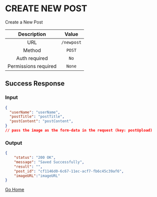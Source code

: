 # CREATE NEW POST

Create a New Post

|     Description      |     Value     |
| :------------------: | :-----------: |
|         URL          | `/newpost` |
|        Method        |    `POST`     |
|    Auth required     |     `No`      |
| Permissions required |    `None`     |

## Success Response

### Input

```json
{
  "userName": "userName",
  "postTitle": "postTitle",
  "postContent": "postContent",
}
// pass the image as the form-data in the request (key: postUpload)
```

### Output

```json
{
    "status": "200 OK",
    "message": "Saved Successfully",
    "result": "",
    "post_id": "cf1146d0-6c67-11ec-acf7-fb6c45c39af6",
    "imageURL":"imageURL"
}
```

[Go Home](../README.md)
